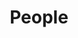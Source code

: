 ---
title: People
# date: 2022-10-24

type: landing

sections:
  - block: people
    content:
      title: 
      # Choose which groups/teams of users to display.
      #   Edit `user_groups` in each user's profile to add them to one or more of these groups.
      user_groups:
          - Principal Investigators
          - Researchers
          - Grad Students
          # - Administration
          # - Visitors
          #- People
          #- Visitors
      sort_by: Params.last_name
      sort_ascending: true
    design:
      show_interests: false
      show_role: true
      show_social: false
---